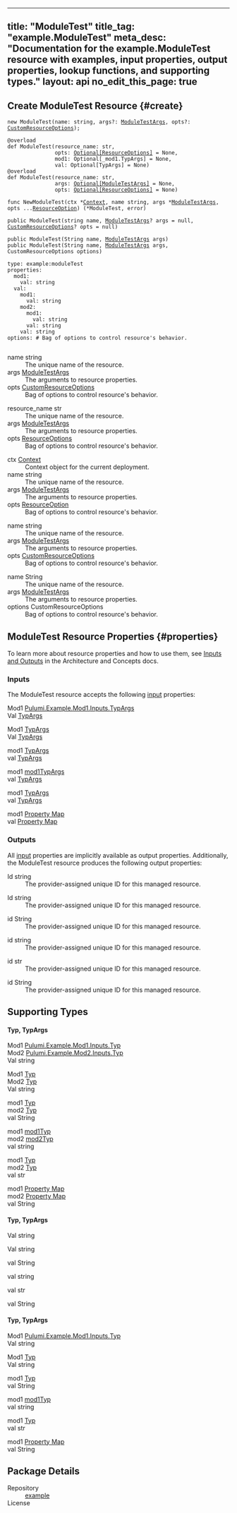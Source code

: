 
---
title: "ModuleTest"
title_tag: "example.ModuleTest"
meta_desc: "Documentation for the example.ModuleTest resource with examples, input properties, output properties, lookup functions, and supporting types."
layout: api
no_edit_this_page: true
---



<!-- WARNING: this file was generated by test. -->
<!-- Do not edit by hand unless you're certain you know what you are doing! -->




## Create ModuleTest Resource {#create}
<div>
<pulumi-chooser type="language" options="typescript,python,go,csharp,java,yaml"></pulumi-chooser>
</div>


<div>
<pulumi-choosable type="language" values="javascript,typescript">
<div class="highlight"><pre class="chroma"><code class="language-typescript" data-lang="typescript"><span class="k">new </span><span class="nx">ModuleTest</span><span class="p">(</span><span class="nx">name</span><span class="p">:</span> <span class="nx">string</span><span class="p">,</span> <span class="nx">args</span><span class="p">?:</span> <span class="nx"><a href="#inputs">ModuleTestArgs</a></span><span class="p">,</span> <span class="nx">opts</span><span class="p">?:</span> <span class="nx"><a href="/docs/reference/pkg/nodejs/pulumi/pulumi/#CustomResourceOptions">CustomResourceOptions</a></span><span class="p">);</span></code></pre></div>
</pulumi-choosable>
</div>

<div>
<pulumi-choosable type="language" values="python">
<div class="highlight"><pre class="chroma"><code class="language-python" data-lang="python"><span class=nd>@overload</span>
<span class="k">def </span><span class="nx">ModuleTest</span><span class="p">(</span><span class="nx">resource_name</span><span class="p">:</span> <span class="nx">str</span><span class="p">,</span>
               <span class="nx">opts</span><span class="p">:</span> <span class="nx"><a href="/docs/reference/pkg/python/pulumi/#pulumi.ResourceOptions">Optional[ResourceOptions]</a></span> = None<span class="p">,</span>
               <span class="nx">mod1</span><span class="p">:</span> <span class="nx">Optional[_mod1.TypArgs]</span> = None<span class="p">,</span>
               <span class="nx">val</span><span class="p">:</span> <span class="nx">Optional[TypArgs]</span> = None<span class="p">)</span>
<span class=nd>@overload</span>
<span class="k">def </span><span class="nx">ModuleTest</span><span class="p">(</span><span class="nx">resource_name</span><span class="p">:</span> <span class="nx">str</span><span class="p">,</span>
               <span class="nx">args</span><span class="p">:</span> <span class="nx"><a href="#inputs">Optional[ModuleTestArgs]</a></span> = None<span class="p">,</span>
               <span class="nx">opts</span><span class="p">:</span> <span class="nx"><a href="/docs/reference/pkg/python/pulumi/#pulumi.ResourceOptions">Optional[ResourceOptions]</a></span> = None<span class="p">)</span></code></pre></div>
</pulumi-choosable>
</div>

<div>
<pulumi-choosable type="language" values="go">
<div class="highlight"><pre class="chroma"><code class="language-go" data-lang="go"><span class="k">func </span><span class="nx">NewModuleTest</span><span class="p">(</span><span class="nx">ctx</span><span class="p"> *</span><span class="nx"><a href="https://pkg.go.dev/github.com/pulumi/pulumi/sdk/v3/go/pulumi?tab=doc#Context">Context</a></span><span class="p">,</span> <span class="nx">name</span><span class="p"> </span><span class="nx">string</span><span class="p">,</span> <span class="nx">args</span><span class="p"> *</span><span class="nx"><a href="#inputs">ModuleTestArgs</a></span><span class="p">,</span> <span class="nx">opts</span><span class="p"> ...</span><span class="nx"><a href="https://pkg.go.dev/github.com/pulumi/pulumi/sdk/v3/go/pulumi?tab=doc#ResourceOption">ResourceOption</a></span><span class="p">) (*<span class="nx">ModuleTest</span>, error)</span></code></pre></div>
</pulumi-choosable>
</div>

<div>
<pulumi-choosable type="language" values="csharp">
<div class="highlight"><pre class="chroma"><code class="language-csharp" data-lang="csharp"><span class="k">public </span><span class="nx">ModuleTest</span><span class="p">(</span><span class="nx">string</span><span class="p"> </span><span class="nx">name<span class="p">,</span> <span class="nx"><a href="#inputs">ModuleTestArgs</a></span><span class="p">? </span><span class="nx">args = null<span class="p">,</span> <span class="nx"><a href="/docs/reference/pkg/dotnet/Pulumi/Pulumi.CustomResourceOptions.html">CustomResourceOptions</a></span><span class="p">? </span><span class="nx">opts = null<span class="p">)</span></code></pre></div>
</pulumi-choosable>
</div>

<div>
<pulumi-choosable type="language" values="java">
<div class="highlight"><pre class="chroma">
<code class="language-java" data-lang="java"><span class="k">public </span><span class="nx">ModuleTest</span><span class="p">(</span><span class="nx">String</span><span class="p"> </span><span class="nx">name<span class="p">,</span> <span class="nx"><a href="#inputs">ModuleTestArgs</a></span><span class="p"> </span><span class="nx">args<span class="p">)</span>
<span class="k">public </span><span class="nx">ModuleTest</span><span class="p">(</span><span class="nx">String</span><span class="p"> </span><span class="nx">name<span class="p">,</span> <span class="nx"><a href="#inputs">ModuleTestArgs</a></span><span class="p"> </span><span class="nx">args<span class="p">,</span> <span class="nx">CustomResourceOptions</span><span class="p"> </span><span class="nx">options<span class="p">)</span>
</code></pre></div>
</pulumi-choosable>
</div>

<div>
<pulumi-choosable type="language" values="yaml">
<div class="highlight"><pre class="chroma"><code class="language-yaml" data-lang="yaml">type: <span class="nx">example:moduleTest</span><span class="p"></span>
<span class="p">properties</span><span class="p">: </span><span class="c">
  mod1:
    val: string
  val:
    mod1:
      val: string
    mod2:
      mod1:
        val: string
      val: string
    val: string</span>
<span class="p"></span><span class="p">options</span><span class="p">: </span><span class="c"># Bag of options to control resource&#39;s behavior.</span>
<span class="p"></span>
</code></pre></div>
</pulumi-choosable>
</div>

<div>
<pulumi-choosable type="language" values="javascript,typescript">

<dl class="resources-properties"><dt
        class="property-required" title="Required">
        <span>name</span>
        <span class="property-indicator"></span>
        <span class="property-type">string</span>
    </dt>
    <dd>The unique name of the resource.</dd><dt
        class="property-optional" title="Optional">
        <span>args</span>
        <span class="property-indicator"></span>
        <span class="property-type"><a href="#inputs">ModuleTestArgs</a></span>
    </dt>
    <dd>The arguments to resource properties.</dd><dt
        class="property-optional" title="Optional">
        <span>opts</span>
        <span class="property-indicator"></span>
        <span class="property-type"><a href="/docs/reference/pkg/nodejs/pulumi/pulumi/#CustomResourceOptions">CustomResourceOptions</a></span>
    </dt>
    <dd>Bag of options to control resource&#39;s behavior.</dd></dl>

</pulumi-choosable>
</div>

<div>
<pulumi-choosable type="language" values="python">

<dl class="resources-properties"><dt
        class="property-required" title="Required">
        <span>resource_name</span>
        <span class="property-indicator"></span>
        <span class="property-type">str</span>
    </dt>
    <dd>The unique name of the resource.</dd><dt
        class="property-optional" title="Optional">
        <span>args</span>
        <span class="property-indicator"></span>
        <span class="property-type"><a href="#inputs">ModuleTestArgs</a></span>
    </dt>
    <dd>The arguments to resource properties.</dd><dt
        class="property-optional" title="Optional">
        <span>opts</span>
        <span class="property-indicator"></span>
        <span class="property-type"><a href="/docs/reference/pkg/python/pulumi/#pulumi.ResourceOptions">ResourceOptions</a></span>
    </dt>
    <dd>Bag of options to control resource&#39;s behavior.</dd></dl>

</pulumi-choosable>
</div>

<div>
<pulumi-choosable type="language" values="go">

<dl class="resources-properties"><dt
        class="property-optional" title="Optional">
        <span>ctx</span>
        <span class="property-indicator"></span>
        <span class="property-type"><a href="https://pkg.go.dev/github.com/pulumi/pulumi/sdk/v3/go/pulumi?tab=doc#Context">Context</a></span>
    </dt>
    <dd>Context object for the current deployment.</dd><dt
        class="property-required" title="Required">
        <span>name</span>
        <span class="property-indicator"></span>
        <span class="property-type">string</span>
    </dt>
    <dd>The unique name of the resource.</dd><dt
        class="property-optional" title="Optional">
        <span>args</span>
        <span class="property-indicator"></span>
        <span class="property-type"><a href="#inputs">ModuleTestArgs</a></span>
    </dt>
    <dd>The arguments to resource properties.</dd><dt
        class="property-optional" title="Optional">
        <span>opts</span>
        <span class="property-indicator"></span>
        <span class="property-type"><a href="https://pkg.go.dev/github.com/pulumi/pulumi/sdk/v3/go/pulumi?tab=doc#ResourceOption">ResourceOption</a></span>
    </dt>
    <dd>Bag of options to control resource&#39;s behavior.</dd></dl>

</pulumi-choosable>
</div>

<div>
<pulumi-choosable type="language" values="csharp">

<dl class="resources-properties"><dt
        class="property-required" title="Required">
        <span>name</span>
        <span class="property-indicator"></span>
        <span class="property-type">string</span>
    </dt>
    <dd>The unique name of the resource.</dd><dt
        class="property-optional" title="Optional">
        <span>args</span>
        <span class="property-indicator"></span>
        <span class="property-type"><a href="#inputs">ModuleTestArgs</a></span>
    </dt>
    <dd>The arguments to resource properties.</dd><dt
        class="property-optional" title="Optional">
        <span>opts</span>
        <span class="property-indicator"></span>
        <span class="property-type"><a href="/docs/reference/pkg/dotnet/Pulumi/Pulumi.CustomResourceOptions.html">CustomResourceOptions</a></span>
    </dt>
    <dd>Bag of options to control resource&#39;s behavior.</dd></dl>

</pulumi-choosable>
</div>

<div>
<pulumi-choosable type="language" values="java">

<dl class="resources-properties"><dt
        class="property-required" title="Required">
        <span>name</span>
        <span class="property-indicator"></span>
        <span class="property-type">String</span>
    </dt>
    <dd>The unique name of the resource.</dd><dt
        class="property-required" title="Required">
        <span>args</span>
        <span class="property-indicator"></span>
        <span class="property-type"><a href="#inputs">ModuleTestArgs</a></span>
    </dt>
    <dd>The arguments to resource properties.</dd><dt
        class="property-optional" title="Optional">
        <span>options</span>
        <span class="property-indicator"></span>
        <span class="property-type">CustomResourceOptions</span>
    </dt>
    <dd>Bag of options to control resource&#39;s behavior.</dd></dl>

</pulumi-choosable>
</div>

## ModuleTest Resource Properties {#properties}

To learn more about resource properties and how to use them, see [Inputs and Outputs](/docs/intro/concepts/inputs-outputs) in the Architecture and Concepts docs.

### Inputs

The ModuleTest resource accepts the following [input](/docs/intro/concepts/inputs-outputs) properties:



<div>
<pulumi-choosable type="language" values="csharp">
<dl class="resources-properties"><dt class="property-optional"
            title="Optional">
        <span id="mod1_csharp">
<a data-swiftype-name="resource-property" data-swiftype-type="text" href="#mod1_csharp" style="color: inherit; text-decoration: inherit;">Mod1</a>
</span>
        <span class="property-indicator"></span>
        <span class="property-type"><a href="#typ">Pulumi.<wbr>Example.<wbr>Mod1.<wbr>Inputs.<wbr>Typ<wbr>Args</a></span>
    </dt>
    <dd></dd><dt class="property-optional"
            title="Optional">
        <span id="val_csharp">
<a data-swiftype-name="resource-property" data-swiftype-type="text" href="#val_csharp" style="color: inherit; text-decoration: inherit;">Val</a>
</span>
        <span class="property-indicator"></span>
        <span class="property-type"><a href="#typ">Typ<wbr>Args</a></span>
    </dt>
    <dd></dd></dl>
</pulumi-choosable>
</div>

<div>
<pulumi-choosable type="language" values="go">
<dl class="resources-properties"><dt class="property-optional"
            title="Optional">
        <span id="mod1_go">
<a data-swiftype-name="resource-property" data-swiftype-type="text" href="#mod1_go" style="color: inherit; text-decoration: inherit;">Mod1</a>
</span>
        <span class="property-indicator"></span>
        <span class="property-type"><a href="#typ">Typ<wbr>Args</a></span>
    </dt>
    <dd></dd><dt class="property-optional"
            title="Optional">
        <span id="val_go">
<a data-swiftype-name="resource-property" data-swiftype-type="text" href="#val_go" style="color: inherit; text-decoration: inherit;">Val</a>
</span>
        <span class="property-indicator"></span>
        <span class="property-type"><a href="#typ">Typ<wbr>Args</a></span>
    </dt>
    <dd></dd></dl>
</pulumi-choosable>
</div>

<div>
<pulumi-choosable type="language" values="java">
<dl class="resources-properties"><dt class="property-optional"
            title="Optional">
        <span id="mod1_java">
<a data-swiftype-name="resource-property" data-swiftype-type="text" href="#mod1_java" style="color: inherit; text-decoration: inherit;">mod1</a>
</span>
        <span class="property-indicator"></span>
        <span class="property-type"><a href="#typ">Typ<wbr>Args</a></span>
    </dt>
    <dd></dd><dt class="property-optional"
            title="Optional">
        <span id="val_java">
<a data-swiftype-name="resource-property" data-swiftype-type="text" href="#val_java" style="color: inherit; text-decoration: inherit;">val</a>
</span>
        <span class="property-indicator"></span>
        <span class="property-type"><a href="#typ">Typ<wbr>Args</a></span>
    </dt>
    <dd></dd></dl>
</pulumi-choosable>
</div>

<div>
<pulumi-choosable type="language" values="javascript,typescript">
<dl class="resources-properties"><dt class="property-optional"
            title="Optional">
        <span id="mod1_nodejs">
<a data-swiftype-name="resource-property" data-swiftype-type="text" href="#mod1_nodejs" style="color: inherit; text-decoration: inherit;">mod1</a>
</span>
        <span class="property-indicator"></span>
        <span class="property-type"><a href="#typ">mod1Typ<wbr>Args</a></span>
    </dt>
    <dd></dd><dt class="property-optional"
            title="Optional">
        <span id="val_nodejs">
<a data-swiftype-name="resource-property" data-swiftype-type="text" href="#val_nodejs" style="color: inherit; text-decoration: inherit;">val</a>
</span>
        <span class="property-indicator"></span>
        <span class="property-type"><a href="#typ">Typ<wbr>Args</a></span>
    </dt>
    <dd></dd></dl>
</pulumi-choosable>
</div>

<div>
<pulumi-choosable type="language" values="python">
<dl class="resources-properties"><dt class="property-optional"
            title="Optional">
        <span id="mod1_python">
<a data-swiftype-name="resource-property" data-swiftype-type="text" href="#mod1_python" style="color: inherit; text-decoration: inherit;">mod1</a>
</span>
        <span class="property-indicator"></span>
        <span class="property-type"><a href="#typ">Typ<wbr>Args</a></span>
    </dt>
    <dd></dd><dt class="property-optional"
            title="Optional">
        <span id="val_python">
<a data-swiftype-name="resource-property" data-swiftype-type="text" href="#val_python" style="color: inherit; text-decoration: inherit;">val</a>
</span>
        <span class="property-indicator"></span>
        <span class="property-type"><a href="#typ">Typ<wbr>Args</a></span>
    </dt>
    <dd></dd></dl>
</pulumi-choosable>
</div>

<div>
<pulumi-choosable type="language" values="yaml">
<dl class="resources-properties"><dt class="property-optional"
            title="Optional">
        <span id="mod1_yaml">
<a data-swiftype-name="resource-property" data-swiftype-type="text" href="#mod1_yaml" style="color: inherit; text-decoration: inherit;">mod1</a>
</span>
        <span class="property-indicator"></span>
        <span class="property-type"><a href="#typ">Property Map</a></span>
    </dt>
    <dd></dd><dt class="property-optional"
            title="Optional">
        <span id="val_yaml">
<a data-swiftype-name="resource-property" data-swiftype-type="text" href="#val_yaml" style="color: inherit; text-decoration: inherit;">val</a>
</span>
        <span class="property-indicator"></span>
        <span class="property-type"><a href="#typ">Property Map</a></span>
    </dt>
    <dd></dd></dl>
</pulumi-choosable>
</div>


### Outputs

All [input](#inputs) properties are implicitly available as output properties. Additionally, the ModuleTest resource produces the following output properties:



<div>
<pulumi-choosable type="language" values="csharp">
<dl class="resources-properties"><dt class="property-"
            title="">
        <span id="id_csharp">
<a data-swiftype-name="resource-property" data-swiftype-type="text" href="#id_csharp" style="color: inherit; text-decoration: inherit;">Id</a>
</span>
        <span class="property-indicator"></span>
        <span class="property-type">string</span>
    </dt>
    <dd>The provider-assigned unique ID for this managed resource.</dd></dl>
</pulumi-choosable>
</div>

<div>
<pulumi-choosable type="language" values="go">
<dl class="resources-properties"><dt class="property-"
            title="">
        <span id="id_go">
<a data-swiftype-name="resource-property" data-swiftype-type="text" href="#id_go" style="color: inherit; text-decoration: inherit;">Id</a>
</span>
        <span class="property-indicator"></span>
        <span class="property-type">string</span>
    </dt>
    <dd>The provider-assigned unique ID for this managed resource.</dd></dl>
</pulumi-choosable>
</div>

<div>
<pulumi-choosable type="language" values="java">
<dl class="resources-properties"><dt class="property-"
            title="">
        <span id="id_java">
<a data-swiftype-name="resource-property" data-swiftype-type="text" href="#id_java" style="color: inherit; text-decoration: inherit;">id</a>
</span>
        <span class="property-indicator"></span>
        <span class="property-type">String</span>
    </dt>
    <dd>The provider-assigned unique ID for this managed resource.</dd></dl>
</pulumi-choosable>
</div>

<div>
<pulumi-choosable type="language" values="javascript,typescript">
<dl class="resources-properties"><dt class="property-"
            title="">
        <span id="id_nodejs">
<a data-swiftype-name="resource-property" data-swiftype-type="text" href="#id_nodejs" style="color: inherit; text-decoration: inherit;">id</a>
</span>
        <span class="property-indicator"></span>
        <span class="property-type">string</span>
    </dt>
    <dd>The provider-assigned unique ID for this managed resource.</dd></dl>
</pulumi-choosable>
</div>

<div>
<pulumi-choosable type="language" values="python">
<dl class="resources-properties"><dt class="property-"
            title="">
        <span id="id_python">
<a data-swiftype-name="resource-property" data-swiftype-type="text" href="#id_python" style="color: inherit; text-decoration: inherit;">id</a>
</span>
        <span class="property-indicator"></span>
        <span class="property-type">str</span>
    </dt>
    <dd>The provider-assigned unique ID for this managed resource.</dd></dl>
</pulumi-choosable>
</div>

<div>
<pulumi-choosable type="language" values="yaml">
<dl class="resources-properties"><dt class="property-"
            title="">
        <span id="id_yaml">
<a data-swiftype-name="resource-property" data-swiftype-type="text" href="#id_yaml" style="color: inherit; text-decoration: inherit;">id</a>
</span>
        <span class="property-indicator"></span>
        <span class="property-type">String</span>
    </dt>
    <dd>The provider-assigned unique ID for this managed resource.</dd></dl>
</pulumi-choosable>
</div>







## Supporting Types



<h4 id="typ">
Typ<pulumi-choosable type="language" values="python,go" class="inline">, Typ<wbr>Args</pulumi-choosable>
</h4>

<div>
<pulumi-choosable type="language" values="csharp">
<dl class="resources-properties"><dt class="property-optional"
            title="Optional">
        <span id="mod1_csharp">
<a data-swiftype-name="resource-property" data-swiftype-type="text" href="#mod1_csharp" style="color: inherit; text-decoration: inherit;">Mod1</a>
</span>
        <span class="property-indicator"></span>
        <span class="property-type"><a href="#typ">Pulumi.<wbr>Example.<wbr>Mod1.<wbr>Inputs.<wbr>Typ</a></span>
    </dt>
    <dd></dd><dt class="property-optional"
            title="Optional">
        <span id="mod2_csharp">
<a data-swiftype-name="resource-property" data-swiftype-type="text" href="#mod2_csharp" style="color: inherit; text-decoration: inherit;">Mod2</a>
</span>
        <span class="property-indicator"></span>
        <span class="property-type"><a href="#typ">Pulumi.<wbr>Example.<wbr>Mod2.<wbr>Inputs.<wbr>Typ</a></span>
    </dt>
    <dd></dd><dt class="property-optional"
            title="Optional">
        <span id="val_csharp">
<a data-swiftype-name="resource-property" data-swiftype-type="text" href="#val_csharp" style="color: inherit; text-decoration: inherit;">Val</a>
</span>
        <span class="property-indicator"></span>
        <span class="property-type">string</span>
    </dt>
    <dd></dd></dl>
</pulumi-choosable>
</div>

<div>
<pulumi-choosable type="language" values="go">
<dl class="resources-properties"><dt class="property-optional"
            title="Optional">
        <span id="mod1_go">
<a data-swiftype-name="resource-property" data-swiftype-type="text" href="#mod1_go" style="color: inherit; text-decoration: inherit;">Mod1</a>
</span>
        <span class="property-indicator"></span>
        <span class="property-type"><a href="#typ">Typ</a></span>
    </dt>
    <dd></dd><dt class="property-optional"
            title="Optional">
        <span id="mod2_go">
<a data-swiftype-name="resource-property" data-swiftype-type="text" href="#mod2_go" style="color: inherit; text-decoration: inherit;">Mod2</a>
</span>
        <span class="property-indicator"></span>
        <span class="property-type"><a href="#typ">Typ</a></span>
    </dt>
    <dd></dd><dt class="property-optional"
            title="Optional">
        <span id="val_go">
<a data-swiftype-name="resource-property" data-swiftype-type="text" href="#val_go" style="color: inherit; text-decoration: inherit;">Val</a>
</span>
        <span class="property-indicator"></span>
        <span class="property-type">string</span>
    </dt>
    <dd></dd></dl>
</pulumi-choosable>
</div>

<div>
<pulumi-choosable type="language" values="java">
<dl class="resources-properties"><dt class="property-optional"
            title="Optional">
        <span id="mod1_java">
<a data-swiftype-name="resource-property" data-swiftype-type="text" href="#mod1_java" style="color: inherit; text-decoration: inherit;">mod1</a>
</span>
        <span class="property-indicator"></span>
        <span class="property-type"><a href="#typ">Typ</a></span>
    </dt>
    <dd></dd><dt class="property-optional"
            title="Optional">
        <span id="mod2_java">
<a data-swiftype-name="resource-property" data-swiftype-type="text" href="#mod2_java" style="color: inherit; text-decoration: inherit;">mod2</a>
</span>
        <span class="property-indicator"></span>
        <span class="property-type"><a href="#typ">Typ</a></span>
    </dt>
    <dd></dd><dt class="property-optional"
            title="Optional">
        <span id="val_java">
<a data-swiftype-name="resource-property" data-swiftype-type="text" href="#val_java" style="color: inherit; text-decoration: inherit;">val</a>
</span>
        <span class="property-indicator"></span>
        <span class="property-type">String</span>
    </dt>
    <dd></dd></dl>
</pulumi-choosable>
</div>

<div>
<pulumi-choosable type="language" values="javascript,typescript">
<dl class="resources-properties"><dt class="property-optional"
            title="Optional">
        <span id="mod1_nodejs">
<a data-swiftype-name="resource-property" data-swiftype-type="text" href="#mod1_nodejs" style="color: inherit; text-decoration: inherit;">mod1</a>
</span>
        <span class="property-indicator"></span>
        <span class="property-type"><a href="#typ">mod1Typ</a></span>
    </dt>
    <dd></dd><dt class="property-optional"
            title="Optional">
        <span id="mod2_nodejs">
<a data-swiftype-name="resource-property" data-swiftype-type="text" href="#mod2_nodejs" style="color: inherit; text-decoration: inherit;">mod2</a>
</span>
        <span class="property-indicator"></span>
        <span class="property-type"><a href="#typ">mod2Typ</a></span>
    </dt>
    <dd></dd><dt class="property-optional"
            title="Optional">
        <span id="val_nodejs">
<a data-swiftype-name="resource-property" data-swiftype-type="text" href="#val_nodejs" style="color: inherit; text-decoration: inherit;">val</a>
</span>
        <span class="property-indicator"></span>
        <span class="property-type">string</span>
    </dt>
    <dd></dd></dl>
</pulumi-choosable>
</div>

<div>
<pulumi-choosable type="language" values="python">
<dl class="resources-properties"><dt class="property-optional"
            title="Optional">
        <span id="mod1_python">
<a data-swiftype-name="resource-property" data-swiftype-type="text" href="#mod1_python" style="color: inherit; text-decoration: inherit;">mod1</a>
</span>
        <span class="property-indicator"></span>
        <span class="property-type"><a href="#typ">Typ</a></span>
    </dt>
    <dd></dd><dt class="property-optional"
            title="Optional">
        <span id="mod2_python">
<a data-swiftype-name="resource-property" data-swiftype-type="text" href="#mod2_python" style="color: inherit; text-decoration: inherit;">mod2</a>
</span>
        <span class="property-indicator"></span>
        <span class="property-type"><a href="#typ">Typ</a></span>
    </dt>
    <dd></dd><dt class="property-optional"
            title="Optional">
        <span id="val_python">
<a data-swiftype-name="resource-property" data-swiftype-type="text" href="#val_python" style="color: inherit; text-decoration: inherit;">val</a>
</span>
        <span class="property-indicator"></span>
        <span class="property-type">str</span>
    </dt>
    <dd></dd></dl>
</pulumi-choosable>
</div>

<div>
<pulumi-choosable type="language" values="yaml">
<dl class="resources-properties"><dt class="property-optional"
            title="Optional">
        <span id="mod1_yaml">
<a data-swiftype-name="resource-property" data-swiftype-type="text" href="#mod1_yaml" style="color: inherit; text-decoration: inherit;">mod1</a>
</span>
        <span class="property-indicator"></span>
        <span class="property-type"><a href="#typ">Property Map</a></span>
    </dt>
    <dd></dd><dt class="property-optional"
            title="Optional">
        <span id="mod2_yaml">
<a data-swiftype-name="resource-property" data-swiftype-type="text" href="#mod2_yaml" style="color: inherit; text-decoration: inherit;">mod2</a>
</span>
        <span class="property-indicator"></span>
        <span class="property-type"><a href="#typ">Property Map</a></span>
    </dt>
    <dd></dd><dt class="property-optional"
            title="Optional">
        <span id="val_yaml">
<a data-swiftype-name="resource-property" data-swiftype-type="text" href="#val_yaml" style="color: inherit; text-decoration: inherit;">val</a>
</span>
        <span class="property-indicator"></span>
        <span class="property-type">String</span>
    </dt>
    <dd></dd></dl>
</pulumi-choosable>
</div>

<h4 id="typ">
Typ<pulumi-choosable type="language" values="python,go" class="inline">, Typ<wbr>Args</pulumi-choosable>
</h4>

<div>
<pulumi-choosable type="language" values="csharp">
<dl class="resources-properties"><dt class="property-optional"
            title="Optional">
        <span id="val_csharp">
<a data-swiftype-name="resource-property" data-swiftype-type="text" href="#val_csharp" style="color: inherit; text-decoration: inherit;">Val</a>
</span>
        <span class="property-indicator"></span>
        <span class="property-type">string</span>
    </dt>
    <dd></dd></dl>
</pulumi-choosable>
</div>

<div>
<pulumi-choosable type="language" values="go">
<dl class="resources-properties"><dt class="property-optional"
            title="Optional">
        <span id="val_go">
<a data-swiftype-name="resource-property" data-swiftype-type="text" href="#val_go" style="color: inherit; text-decoration: inherit;">Val</a>
</span>
        <span class="property-indicator"></span>
        <span class="property-type">string</span>
    </dt>
    <dd></dd></dl>
</pulumi-choosable>
</div>

<div>
<pulumi-choosable type="language" values="java">
<dl class="resources-properties"><dt class="property-optional"
            title="Optional">
        <span id="val_java">
<a data-swiftype-name="resource-property" data-swiftype-type="text" href="#val_java" style="color: inherit; text-decoration: inherit;">val</a>
</span>
        <span class="property-indicator"></span>
        <span class="property-type">String</span>
    </dt>
    <dd></dd></dl>
</pulumi-choosable>
</div>

<div>
<pulumi-choosable type="language" values="javascript,typescript">
<dl class="resources-properties"><dt class="property-optional"
            title="Optional">
        <span id="val_nodejs">
<a data-swiftype-name="resource-property" data-swiftype-type="text" href="#val_nodejs" style="color: inherit; text-decoration: inherit;">val</a>
</span>
        <span class="property-indicator"></span>
        <span class="property-type">string</span>
    </dt>
    <dd></dd></dl>
</pulumi-choosable>
</div>

<div>
<pulumi-choosable type="language" values="python">
<dl class="resources-properties"><dt class="property-optional"
            title="Optional">
        <span id="val_python">
<a data-swiftype-name="resource-property" data-swiftype-type="text" href="#val_python" style="color: inherit; text-decoration: inherit;">val</a>
</span>
        <span class="property-indicator"></span>
        <span class="property-type">str</span>
    </dt>
    <dd></dd></dl>
</pulumi-choosable>
</div>

<div>
<pulumi-choosable type="language" values="yaml">
<dl class="resources-properties"><dt class="property-optional"
            title="Optional">
        <span id="val_yaml">
<a data-swiftype-name="resource-property" data-swiftype-type="text" href="#val_yaml" style="color: inherit; text-decoration: inherit;">val</a>
</span>
        <span class="property-indicator"></span>
        <span class="property-type">String</span>
    </dt>
    <dd></dd></dl>
</pulumi-choosable>
</div>

<h4 id="typ">
Typ<pulumi-choosable type="language" values="python,go" class="inline">, Typ<wbr>Args</pulumi-choosable>
</h4>

<div>
<pulumi-choosable type="language" values="csharp">
<dl class="resources-properties"><dt class="property-optional"
            title="Optional">
        <span id="mod1_csharp">
<a data-swiftype-name="resource-property" data-swiftype-type="text" href="#mod1_csharp" style="color: inherit; text-decoration: inherit;">Mod1</a>
</span>
        <span class="property-indicator"></span>
        <span class="property-type"><a href="#typ">Pulumi.<wbr>Example.<wbr>Mod1.<wbr>Inputs.<wbr>Typ</a></span>
    </dt>
    <dd></dd><dt class="property-optional"
            title="Optional">
        <span id="val_csharp">
<a data-swiftype-name="resource-property" data-swiftype-type="text" href="#val_csharp" style="color: inherit; text-decoration: inherit;">Val</a>
</span>
        <span class="property-indicator"></span>
        <span class="property-type">string</span>
    </dt>
    <dd></dd></dl>
</pulumi-choosable>
</div>

<div>
<pulumi-choosable type="language" values="go">
<dl class="resources-properties"><dt class="property-optional"
            title="Optional">
        <span id="mod1_go">
<a data-swiftype-name="resource-property" data-swiftype-type="text" href="#mod1_go" style="color: inherit; text-decoration: inherit;">Mod1</a>
</span>
        <span class="property-indicator"></span>
        <span class="property-type"><a href="#typ">Typ</a></span>
    </dt>
    <dd></dd><dt class="property-optional"
            title="Optional">
        <span id="val_go">
<a data-swiftype-name="resource-property" data-swiftype-type="text" href="#val_go" style="color: inherit; text-decoration: inherit;">Val</a>
</span>
        <span class="property-indicator"></span>
        <span class="property-type">string</span>
    </dt>
    <dd></dd></dl>
</pulumi-choosable>
</div>

<div>
<pulumi-choosable type="language" values="java">
<dl class="resources-properties"><dt class="property-optional"
            title="Optional">
        <span id="mod1_java">
<a data-swiftype-name="resource-property" data-swiftype-type="text" href="#mod1_java" style="color: inherit; text-decoration: inherit;">mod1</a>
</span>
        <span class="property-indicator"></span>
        <span class="property-type"><a href="#typ">Typ</a></span>
    </dt>
    <dd></dd><dt class="property-optional"
            title="Optional">
        <span id="val_java">
<a data-swiftype-name="resource-property" data-swiftype-type="text" href="#val_java" style="color: inherit; text-decoration: inherit;">val</a>
</span>
        <span class="property-indicator"></span>
        <span class="property-type">String</span>
    </dt>
    <dd></dd></dl>
</pulumi-choosable>
</div>

<div>
<pulumi-choosable type="language" values="javascript,typescript">
<dl class="resources-properties"><dt class="property-optional"
            title="Optional">
        <span id="mod1_nodejs">
<a data-swiftype-name="resource-property" data-swiftype-type="text" href="#mod1_nodejs" style="color: inherit; text-decoration: inherit;">mod1</a>
</span>
        <span class="property-indicator"></span>
        <span class="property-type"><a href="#typ">mod1Typ</a></span>
    </dt>
    <dd></dd><dt class="property-optional"
            title="Optional">
        <span id="val_nodejs">
<a data-swiftype-name="resource-property" data-swiftype-type="text" href="#val_nodejs" style="color: inherit; text-decoration: inherit;">val</a>
</span>
        <span class="property-indicator"></span>
        <span class="property-type">string</span>
    </dt>
    <dd></dd></dl>
</pulumi-choosable>
</div>

<div>
<pulumi-choosable type="language" values="python">
<dl class="resources-properties"><dt class="property-optional"
            title="Optional">
        <span id="mod1_python">
<a data-swiftype-name="resource-property" data-swiftype-type="text" href="#mod1_python" style="color: inherit; text-decoration: inherit;">mod1</a>
</span>
        <span class="property-indicator"></span>
        <span class="property-type"><a href="#typ">Typ</a></span>
    </dt>
    <dd></dd><dt class="property-optional"
            title="Optional">
        <span id="val_python">
<a data-swiftype-name="resource-property" data-swiftype-type="text" href="#val_python" style="color: inherit; text-decoration: inherit;">val</a>
</span>
        <span class="property-indicator"></span>
        <span class="property-type">str</span>
    </dt>
    <dd></dd></dl>
</pulumi-choosable>
</div>

<div>
<pulumi-choosable type="language" values="yaml">
<dl class="resources-properties"><dt class="property-optional"
            title="Optional">
        <span id="mod1_yaml">
<a data-swiftype-name="resource-property" data-swiftype-type="text" href="#mod1_yaml" style="color: inherit; text-decoration: inherit;">mod1</a>
</span>
        <span class="property-indicator"></span>
        <span class="property-type"><a href="#typ">Property Map</a></span>
    </dt>
    <dd></dd><dt class="property-optional"
            title="Optional">
        <span id="val_yaml">
<a data-swiftype-name="resource-property" data-swiftype-type="text" href="#val_yaml" style="color: inherit; text-decoration: inherit;">val</a>
</span>
        <span class="property-indicator"></span>
        <span class="property-type">String</span>
    </dt>
    <dd></dd></dl>
</pulumi-choosable>
</div>


<h2 id="package-details">Package Details</h2>
<dl class="package-details">
	<dt>Repository</dt>
	<dd><a href="">example </a></dd>
	<dt>License</dt>
	<dd></dd>
</dl>

